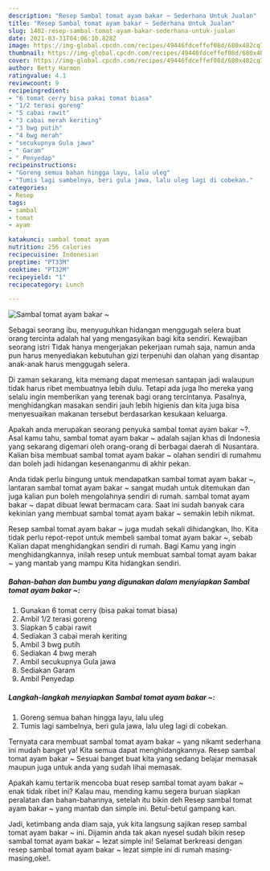 ```yaml
---
description: "Resep Sambal tomat ayam bakar ~ Sederhana Untuk Jualan"
title: "Resep Sambal tomat ayam bakar ~ Sederhana Untuk Jualan"
slug: 1402-resep-sambal-tomat-ayam-bakar-sederhana-untuk-jualan
date: 2021-03-31T04:06:10.828Z
image: https://img-global.cpcdn.com/recipes/49446fdceffef08d/680x482cq70/sambal-tomat-ayam-bakar-foto-resep-utama.jpg
thumbnail: https://img-global.cpcdn.com/recipes/49446fdceffef08d/680x482cq70/sambal-tomat-ayam-bakar-foto-resep-utama.jpg
cover: https://img-global.cpcdn.com/recipes/49446fdceffef08d/680x482cq70/sambal-tomat-ayam-bakar-foto-resep-utama.jpg
author: Betty Harmon
ratingvalue: 4.1
reviewcount: 9
recipeingredient:
- "6 tomat cerry bisa pakai tomat biasa"
- "1/2 terasi goreng"
- "5 cabai rawit"
- "3 cabai merah keriting"
- "3 bwg putih"
- "4 bwg merah"
- "secukupnya Gula jawa"
- " Garam"
- " Penyedap"
recipeinstructions:
- "Goreng semua bahan hingga layu, lalu uleg"
- "Tumis lagi sambelnya, beri gula jawa, lalu uleg lagi di cobekan."
categories:
- Resep
tags:
- sambal
- tomat
- ayam

katakunci: sambal tomat ayam 
nutrition: 256 calories
recipecuisine: Indonesian
preptime: "PT33M"
cooktime: "PT32M"
recipeyield: "1"
recipecategory: Lunch

---
```



![Sambal tomat ayam bakar ~](https://img-global.cpcdn.com/recipes/49446fdceffef08d/680x482cq70/sambal-tomat-ayam-bakar-foto-resep-utama.jpg)

Sebagai seorang ibu, menyuguhkan hidangan menggugah selera buat orang tercinta adalah hal yang mengasyikan bagi kita sendiri. Kewajiban seorang istri Tidak hanya mengerjakan pekerjaan rumah saja, namun anda pun harus menyediakan kebutuhan gizi terpenuhi dan olahan yang disantap anak-anak harus menggugah selera.

Di zaman  sekarang, kita memang dapat memesan santapan jadi walaupun tidak harus ribet membuatnya lebih dulu. Tetapi ada juga lho mereka yang selalu ingin memberikan yang terenak bagi orang tercintanya. Pasalnya, menghidangkan masakan sendiri jauh lebih higienis dan kita juga bisa menyesuaikan makanan tersebut berdasarkan kesukaan keluarga. 



Apakah anda merupakan seorang penyuka sambal tomat ayam bakar ~?. Asal kamu tahu, sambal tomat ayam bakar ~ adalah sajian khas di Indonesia yang sekarang digemari oleh orang-orang di berbagai daerah di Nusantara. Kalian bisa membuat sambal tomat ayam bakar ~ olahan sendiri di rumahmu dan boleh jadi hidangan kesenanganmu di akhir pekan.

Anda tidak perlu bingung untuk mendapatkan sambal tomat ayam bakar ~, lantaran sambal tomat ayam bakar ~ sangat mudah untuk ditemukan dan juga kalian pun boleh mengolahnya sendiri di rumah. sambal tomat ayam bakar ~ dapat dibuat lewat bermacam cara. Saat ini sudah banyak cara kekinian yang membuat sambal tomat ayam bakar ~ semakin lebih nikmat.

Resep sambal tomat ayam bakar ~ juga mudah sekali dihidangkan, lho. Kita tidak perlu repot-repot untuk membeli sambal tomat ayam bakar ~, sebab Kalian dapat menghidangkan sendiri di rumah. Bagi Kamu yang ingin menghidangkannya, inilah resep untuk membuat sambal tomat ayam bakar ~ yang mantab yang mampu Kita hidangkan sendiri.

<!--inarticleads1-->

##### Bahan-bahan dan bumbu yang digunakan dalam menyiapkan Sambal tomat ayam bakar ~:

1. Gunakan 6 tomat cerry (bisa pakai tomat biasa)
1. Ambil 1/2 terasi goreng
1. Siapkan 5 cabai rawit
1. Sediakan 3 cabai merah keriting
1. Ambil 3 bwg putih
1. Sediakan 4 bwg merah
1. Ambil secukupnya Gula jawa
1. Sediakan  Garam
1. Ambil  Penyedap




<!--inarticleads2-->

##### Langkah-langkah menyiapkan Sambal tomat ayam bakar ~:

1. Goreng semua bahan hingga layu, lalu uleg
1. Tumis lagi sambelnya, beri gula jawa, lalu uleg lagi di cobekan.




Ternyata cara membuat sambal tomat ayam bakar ~ yang nikamt sederhana ini mudah banget ya! Kita semua dapat menghidangkannya. Resep sambal tomat ayam bakar ~ Sesuai banget buat kita yang sedang belajar memasak maupun juga untuk anda yang sudah lihai memasak.

Apakah kamu tertarik mencoba buat resep sambal tomat ayam bakar ~ enak tidak ribet ini? Kalau mau, mending kamu segera buruan siapkan peralatan dan bahan-bahannya, setelah itu bikin deh Resep sambal tomat ayam bakar ~ yang mantab dan simple ini. Betul-betul gampang kan. 

Jadi, ketimbang anda diam saja, yuk kita langsung sajikan resep sambal tomat ayam bakar ~ ini. Dijamin anda tak akan nyesel sudah bikin resep sambal tomat ayam bakar ~ lezat simple ini! Selamat berkreasi dengan resep sambal tomat ayam bakar ~ lezat simple ini di rumah masing-masing,oke!.

